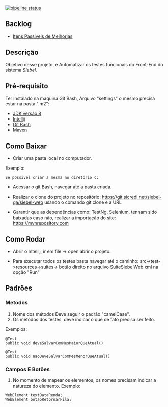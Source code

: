 [//Esta parte de cima precisa?]:#

[![pipeline status](https://git.sicredi.net/siebel-qa/siebel-web/badges/master/pipeline.svg)](https://git.sicredi.net/siebel-qa/siebel-web/commits/master)

## Backlog 
* [Itens Passiveis de Melhorias](src/test/resources/backlog_do_projeto/TODOLIST.md)


## Descrição
Objetivo desse projeto, é Automatizar os testes funcionais do Front-End do sistema *Siebel*.

## Pré-requisito
Ter instalado na maquina Git Bash, Arquivo "settings" o mesmo precisa estar na pasta ".m2":

[//Sobre o settings, acho que tem que orientar a pessoa a procurar alguém, e informar que o Settings do Sicredi. ]:#
- [JDK versão 8](https://www.oracle.com/technetwork/pt/java/javase/downloads/jdk8-downloads-2133151.html)
- [Intellij](https://www.jetbrains.com/idea/download/#section=windows)
- [Git Bash](https://git-scm.com/downloads)
- [Maven](https://maven.apache.org/download.cgi)

## Como Baixar
- Criar uma pasta local no computador.

[//Sobre criar a pasta seria legal informar, exemplo: "Criar uma pasta para baixar os arquivos do projeto e talvez não precise desse exemplo"]:#
Exemplo:
````
Se possivel criar a mesma no diretório c:
````
- Acessar o git Bash, navegar até a pasta criada.

[//Ao invés de navegar da para usar a para "ir"]:#
- Realizar o clone do projeto no repositório: https://git.sicredi.net/siebel-qa/siebel-web usando o comando git clone e a URL

[//Acho que as palavras "no repositório" não são necessárias ]:#
- Garantir que as dependências como: TestNg, Selenium, tenham sido baixadas caso não, realizar a importação do site: https://mvnrepository.com

[//Acho que podemos mudar para algo como "Realizar o import das bibliotecas do Maven"]:#
## Como Rodar
- Abrir o Intellij, ir em file -> open abrir o projeto.

[//Acho que poderiamos dar uma enfase na palavras chaves "IntelliJ, File, Open"]:#
- Para executar todos os testes basta navegar até o caminho: src->test->resources->suites-> botão direito no arquivo SuiteSiebelWeb.xml na opção "Run"

[//Ao invés de navegar da para usar a para "ir"]:#
[//Acho que poderiamos dar uma enfase na palavras chaves "SRC, Test, Resources..."]:#
[//O que é o arquivo Suite? Para que ele serve?"]:#
## Padrões

### Metodos  

1. Nome dos métodos Deve seguir o padrão "camelCase". 
2. Os métodos dos testes, deve indicar o que de fato precisa ser feito.
   
Exemplos:
````
@Test
public void deveSalvarComMesMaiorQueAtual()

@Test
public void naoDeveSalvarComMesMenorQueAtual()
````

### Campos E Botões

[//Campos e botoes de onde? talve precise de um pouco mais de detalhes. ]:#
1. No momento de mapear os elementos, os nomes precisam indicar a natureza do elemento.
Exemplo:
````
WebElement textDataRenda;
WebElement botaoRetornarFila;
````


